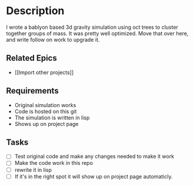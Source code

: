 # Description

I wrote a bablyon based 3d gravity simulation using oct trees to cluster together groups of mass. It was pretty well optimized. Move that over here, and write follow on work to upgrade it.

## Related Epics
- [[Import other projects]]
## Requirements

- Original simulation works
- Code is hosted on this git
- The simulation is written in lisp
- Shows up on project page

## Tasks 

- [ ] Test original code and make any changes needed to make it work
- [ ] Make the code work in this repo
- [ ] rewrite it in lisp
- [ ] If it's in the right spot it will show up on project page automaticly.
